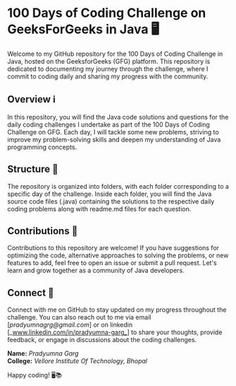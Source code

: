 # 100 Days of Coding Challenge on GeeksForGeeks in Java 🖥️

Welcome to my GitHub repository for the 100 Days of Coding Challenge in Java, hosted on the GeeksforGeeks (GFG) platform. This repository is dedicated to documenting my journey through the challenge, where I commit to coding daily and sharing my progress with the community.

## Overview ℹ️
In this repository, you will find the Java code solutions and questions for the daily coding challenges I undertake as part of the 100 Days of Coding Challenge on GFG. Each day, I will tackle some new problems, striving to improve my problem-solving skills and deepen my understanding of Java programming concepts.

## Structure 📂
The repository is organized into folders, with each folder corresponding to a specific day of the challenge. Inside each folder, you will find the Java source code files (.java) containing the solutions to the respective daily coding problems along with readme.md files for each question.

## Contributions 🤝
Contributions to this repository are welcome! If you have suggestions for optimizing the code, alternative approaches to solving the problems, or new features to add, feel free to open an issue or submit a pull request. Let's learn and grow together as a community of Java developers.

## Connect 📲
Connect with me on GitHub to stay updated on my progress throughout the challenge. You can also reach out to me via email [_pradyumnagrg@gmail.com_] or on linkedin [_www.linkedin.com/in/pradyumna-garg_] to share your thoughts, provide feedback, or engage in discussions about the coding challenges.

**Name:** _Pradyumna Garg_  
**College:** _Vellore Institute Of Technology, Bhopal_

Happy coding! 🖥️📚
